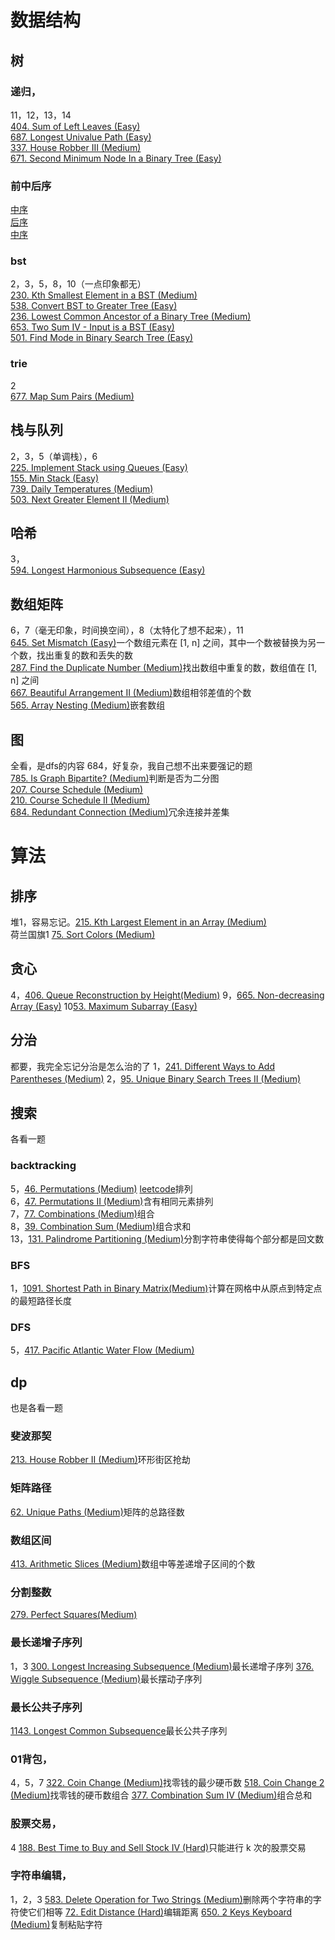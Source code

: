 # 数据结构
## 树
### 递归，
11，12，13，14  
[404. Sum of Left Leaves (Easy)](datastructure/tree/recursion/404.go)  
[687. Longest Univalue Path (Easy)](datastructure/tree/traversing/687.go)  
[337. House Robber III (Medium)](datastructure/tree/traversing/337.go)  
[671. Second Minimum Node In a Binary Tree (Easy)](datastructure/tree/traversing/671.go)  

### 前中后序  
[中序](datastructure/tree/traversing/94.go)  
[后序](datastructure/tree/traversing/145.go)  
[中序](datastructure/tree/traversing/144.go)  
### bst
2，3，5，8，10（一点印象都无）  
[230. Kth Smallest Element in a BST (Medium)](datastructure/tree/BST/230.go)  
[538. Convert BST to Greater Tree (Easy)](datastructure/tree/BST/538.go)  
[236. Lowest Common Ancestor of a Binary Tree (Medium)](datastructure/tree/BST/236.go)  
[653. Two Sum IV - Input is a BST (Easy)](datastructure/tree/BST/653.go)  
[501. Find Mode in Binary Search Tree (Easy)](datastructure/tree/BST/501.go)  
### trie
2  
[677. Map Sum Pairs (Medium)](datastructure/tree/Trie/677.go)  
## 栈与队列
2，3，5（单调栈），6  
[225. Implement Stack using Queues (Easy)](datastructure/stackqueue/225.go)  
[155. Min Stack (Easy)](datastructure/stackqueue/155.go)  
[739. Daily Temperatures (Medium)](datastructure/stackqueue/739.go)  
[503. Next Greater Element II (Medium)](datastructure/stackqueue/503.go)  

## 哈希
3，  
[594. Longest Harmonious Subsequence (Easy)](datastructure/hashset/594.go)
## 数组矩阵
6，7（毫无印象，时间换空间），8（太特化了想不起来），11  
[645. Set Mismatch (Easy)](datastructure/arraymatrix/645.go)一个数组元素在 [1, n] 之间，其中一个数被替换为另一个数，找出重复的数和丢失的数  
[287. Find the Duplicate Number (Medium)](datastructure/arraymatrix/287.go)找出数组中重复的数，数组值在 [1, n] 之间  
[667. Beautiful Arrangement II (Medium)](datastructure/arraymatrix/667.go)数组相邻差值的个数  
[565. Array Nesting (Medium)](datastructure/arraymatrix/565.go)嵌套数组  

## 图
全看，是dfs的内容
684，好复杂，我自己想不出来要强记的题  
[785. Is Graph Bipartite? (Medium)](datastructure/graph/785.go)判断是否为二分图  
[207. Course Schedule (Medium)](datastructure/graph/207.go)  
[210. Course Schedule II (Medium)](datastructure/graph/210.go)  
[684. Redundant Connection (Medium)](datastructure/graph/684.go)冗余连接并差集  




# 算法
## 排序
堆1，容易忘记。[215. Kth Largest Element in an Array (Medium)](algorithm/sort/215.go)  
荷兰国旗1  [75. Sort Colors (Medium)](algorithm/sort/75.go)  
## 贪心
4，[406. Queue Reconstruction by Height(Medium)](algorithm/greed/406.go)
9，[665. Non-decreasing Array (Easy)](algorithm/greed/665.go)
10[53. Maximum Subarray (Easy)](algorithm/greed/53.go)
## 分治
都要，我完全忘记分治是怎么治的了
1，[241. Different Ways to Add Parentheses (Medium)](algorithm/divideandconquer/241.go)
2，[95. Unique Binary Search Trees II (Medium)](algorithm/divideandconquer/95.go)
## 搜索
各看一题
### backtracking
5，[46. Permutations (Medium)](algorithm/search/backtracking/46.go) [leetcode](https://leetcode.cn/problems/palindrome-partitioning/description/)排列  
6，[47. Permutations II (Medium)](algorithm/search/backtracking/47.go)含有相同元素排列  
7，[77. Combinations (Medium)](algorithm/search/backtracking/77.go)组合  
8，[39. Combination Sum (Medium)](algorithm/search/backtracking/39.go)组合求和  
13，[131. Palindrome Partitioning (Medium)](algorithm/search/backtracking/131.go)分割字符串使得每个部分都是回文数  
### BFS
1，[1091. Shortest Path in Binary Matrix(Medium)](algorithm/search/BFS/1091.go)计算在网格中从原点到特定点的最短路径长度
### DFS
5，[417. Pacific Atlantic Water Flow (Medium)](algorithm/search/DFS/417.go)
## dp
也是各看一题
### 斐波那契
[213. House Robber II (Medium)](algorithm/dp/fibonacci/213.go)环形街区抢劫
### 矩阵路径
[62. Unique Paths (Medium)](algorithm/dp/matrixpath/62.go)矩阵的总路径数
### 数组区间
[413. Arithmetic Slices (Medium)](algorithm/dp/arrayrange/413.go)数组中等差递增子区间的个数
### 分割整数
[279. Perfect Squares(Medium)](algorithm/dp/cutint/279.go)
### 最长递增子序列
1，3
[300. Longest Increasing Subsequence (Medium)](algorithm/dp/longestincreasingsubsequence/300.go)最长递增子序列
[376. Wiggle Subsequence (Medium)](algorithm/dp/longestincreasingsubsequence/376.go)最长摆动子序列
### 最长公共子序列
[1143. Longest Common Subsequence](algorithm/dp/longestcommonsubsequence/1143.go)最长公共子序列
### 01背包，
4，5，7
[322. Coin Change (Medium)]()找零钱的最少硬币数
[518. Coin Change 2 (Medium)]()找零钱的硬币数组合
[377. Combination Sum IV (Medium)]()组合总和
### 股票交易，
4
[188. Best Time to Buy and Sell Stock IV (Hard)]()只能进行 k 次的股票交易
### 字符串编辑，
1，2，3
[583. Delete Operation for Two Strings (Medium)](algorithm/dp/stringedit/583.go)删除两个字符串的字符使它们相等
[72. Edit Distance (Hard)](algorithm/dp/stringedit/72.go)编辑距离
[650. 2 Keys Keyboard (Medium)](algorithm/dp/stringedit/650.go)复制粘贴字符
